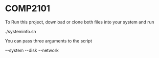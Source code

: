 # COMP2101

To Run this project, download or clone both files into your system and run

./systeminfo.sh

You can pass three arguments to the script

--system
--disk
--network
